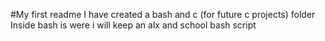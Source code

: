 #My first readme
I have created a bash and c (for future c projects) folder
Inside bash is were i will keep an alx and school bash script
